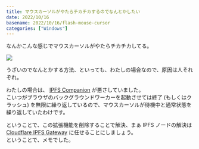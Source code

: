 ```yaml
---
title: マウスカーソルがやたらチカチカするのでなんとかしたい
date: 2022/10/16
basename: 2022/10/16/flash-mouse-cursor
categories: ["Windows"]
---
```


なんかこんな感じでマウスカーソルがやたらチカチカしてる。

![](https://assets.natsuneko.blog/images/20221016/Video.gif)

うざいのでなんとかする方法、といっても、わたしの場合なので、原因は人それぞれ。

わたしの場合は、 [IPFS Companion](https://chrome.google.com/webstore/detail/ipfs-companion/nibjojkomfdiaoajekhjakgkdhaomnch?hl=ja) が悪さしていました。  
こいつがブラウザのバックグラウンドワーカーを起動させては終了 (もしくはクラッシュ) を無限に繰り返しているので、マウスカーソルが待機中と通常状態を繰り返していたわけです。

ということで、この拡張機能を削除することで解決、まぁ IPFS ノードの解決は [Cloudflare IPFS Gateway](https://developers.cloudflare.com/web3/ipfs-gateway/) に任せることにしましょう。  
ということで、メモでした。

